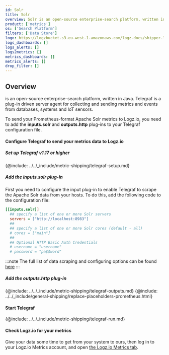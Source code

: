 ```yaml
---
id: Solr
title: Solr
overview: Solr is an open-source enterprise-search platform, written in Java. Telegraf is a plug-in driven server agent for collecting and sending metrics and events from databases, systems and IoT sensors.
product: ['metrics']
os: ['Search Platform']
filters: ['Data Store']
logo: https://logzbucket.s3.eu-west-1.amazonaws.com/logz-docs/shipper-logos/solr-logo.png
logs_dashboards: []
logs_alerts: []
logs2metrics: []
metrics_dashboards: []
metrics_alerts: []
drop_filter: []
---
```



## Overview

   is an open-source enterprise-search platform, written in Java. Telegraf is a plug-in driven server agent for collecting and sending metrics and events from databases, systems and IoT sensors.

To send your Prometheus-format Apache Solr metrics to Logz.io, you need to add the **inputs.solr** and **outputs.http** plug-ins to your Telegraf configuration file.

#### Configure Telegraf to send your metrics data to Logz.io

 

##### Set up Telegraf v1.17 or higher

{@include: ../../_include/metric-shipping/telegraf-setup.md}

##### Add the inputs.solr plug-in

First you need to configure the input plug-in to enable Telegraf to scrape the Apache Solr data from your hosts. To do this, add the following code to the configuration file:

``` ini
[[inputs.solr]]
  ## specify a list of one or more Solr servers
  servers = ["http://localhost:8983"]
  ##
  ## specify a list of one or more Solr cores (default - all)
  # cores = ["main"]
  ##
  ## Optional HTTP Basic Auth Credentials
  # username = "username"
  # password = "pa$$word"
```

:::note
The full list of data scraping and configuring options can be found [here](https://github.com/influxdata/telegraf/blob/release-1.18/plugins/inputs/solr/README.md)
:::
 

##### Add the outputs.http plug-in
  
{@include: ../../_include/metric-shipping/telegraf-outputs.md}
{@include: ../../_include/general-shipping/replace-placeholders-prometheus.html}
  
#### Start Telegraf

{@include: ../../_include/metric-shipping/telegraf-run.md}

#### Check Logz.io for your metrics

Give your data some time to get from your system to ours, then log in to your Logz.io Metrics account, and open [the Logz.io Metrics tab](https://app.logz.io/#/dashboard/metrics/).


 
